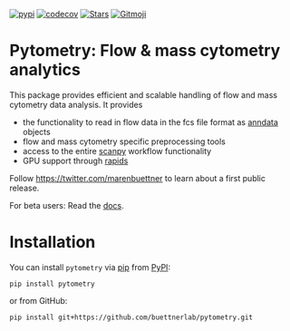 [![pypi](https://img.shields.io/pypi/v/pytometry?color=blue&label=pypi%20package)](https://pypi.org/project/pytometry)
[![codecov](https://codecov.io/gh/buettnerlab/pytometry/branch/main/graph/badge.svg?token=AEG5ra92HV)](https://codecov.io/gh/buettnerlab/pytometry)
[![Stars](https://img.shields.io/github/stars/buettnerlab/pytometry?logo=GitHub&color=yellow)](https://github.com/buettnerlab/pytometry/stargazers)
<a href="https://gitmoji.dev">
<img src="https://img.shields.io/badge/gitmoji-%20😜%20😍-FFDD67.svg" alt="Gitmoji">
</a>

# Pytometry: Flow & mass cytometry analytics

This package provides efficient and scalable handling of flow and mass cytometry data analysis. It provides

- the functionality to read in flow data in the fcs file format as [anndata](https://anndata.readthedocs.io/en/latest/) objects
- flow and mass cytometry specific preprocessing tools
- access to the entire [scanpy](https://scanpy.readthedocs.io/en/stable/) workflow functionality
- GPU support through [rapids](https://github.com/clara-parabricks/rapids-single-cell-examples)

Follow https://twitter.com/marenbuettner to learn about a first public release.

For beta users: Read the [docs](https://pytometry.netlify.app).

# Installation

You can install `pytometry` via [pip](https://pip.pypa.io/) from [PyPI](PyPI):

```
pip install pytometry
```

or from GitHub:

```
pip install git+https://github.com/buettnerlab/pytometry.git
```
